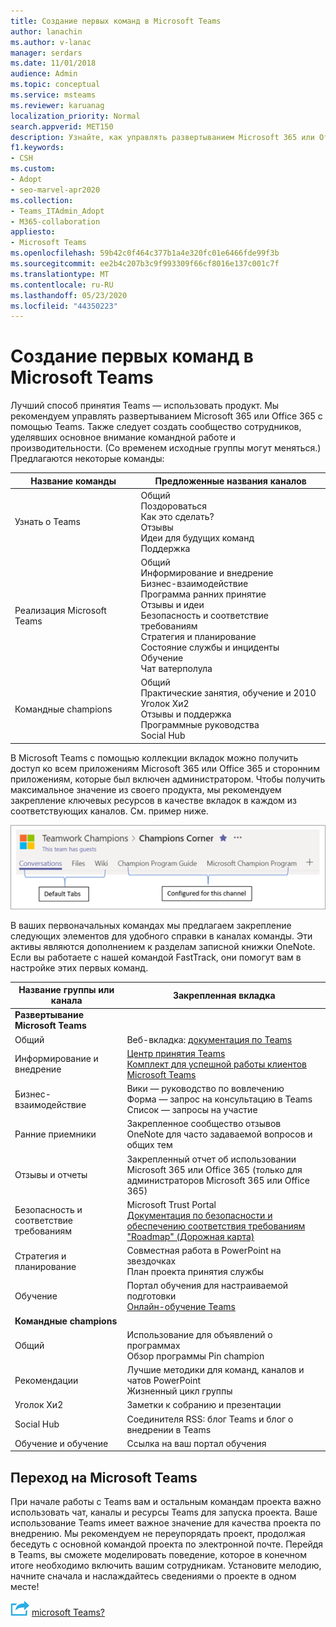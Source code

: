 ```yaml
---
title: Создание первых команд в Microsoft Teams
author: lanachin
ms.author: v-lanac
manager: serdars
ms.date: 11/01/2018
audience: Admin
ms.topic: conceptual
ms.service: msteams
ms.reviewer: karuanag
localization_priority: Normal
search.appverid: MET150
description: Узнайте, как управлять развертыванием Microsoft 365 или Office 365 с помощью Teams, а также как закрепить ключевые ресурсы в качестве вкладок в соответствующих каналах.
f1.keywords:
- CSH
ms.custom:
- Adopt
- seo-marvel-apr2020
ms.collection:
- Teams_ITAdmin_Adopt
- M365-collaboration
appliesto:
- Microsoft Teams
ms.openlocfilehash: 59b42c0f464c377b1a4e320fc01e6466fde99f3b
ms.sourcegitcommit: ee2b4c207b3c9f993309f66cf8016e137c001c7f
ms.translationtype: MT
ms.contentlocale: ru-RU
ms.lasthandoff: 05/23/2020
ms.locfileid: "44350223"
---
```

# <a name="create-your-first-teams-in-microsoft-teams"></a>Создание первых команд в Microsoft Teams

Лучший способ принятия Teams — использовать продукт. Мы рекомендуем управлять развертыванием Microsoft 365 или Office 365 с помощью Teams. Также следует создать сообщество сотрудников, уделявших основное внимание командной работе и производительности. (Со временем исходные группы могут меняться.) Предлагаются некоторые команды:

| Название команды | Предложенные названия каналов |
| --------- | ---------------------- |
| Узнать о Teams | Общий</br> Поздороваться</br> Как это сделать?</br>Отзывы </br> Идеи для будущих команд </br> Поддержка |
| Реализация Microsoft Teams | Общий <br/> Информирование и внедрение <br/> Бизнес-взаимодействие <br/> Программа ранних принятие <br/> Отзывы и идеи <br/> Безопасность и соответствие требованиям <br/> Стратегия и планирование <br/> Состояние службы и инциденты <br/> Обучение <br/> Чат ватерполула |
| Командные champions | Общий <br/> Практические занятия, обучение и 2010 <br/> Уголок Хи2 <br/> Отзывы и поддержка <br/> Программные руководства <br/> Social Hub |

В Microsoft Teams [](https://docs.microsoft.com/microsoftteams/platform/concepts/tabs/tabs-overview) с помощью коллекции вкладок можно получить доступ ко всем приложениям Microsoft 365 или Office 365 и сторонним приложениям, которые был включен администратором. Чтобы получить максимальное значение из своего продукта, мы рекомендуем закрепление ключевых ресурсов в качестве вкладок в каждом из соответствующих каналов. См. пример ниже.

![Снимок экрана: стандартные и настраиваемые вкладки](media/teams-adoption-tab-example.png)

В ваших первоначальных командах мы предлагаем закрепление следующих элементов для удобного справки в каналах команды. Эти активы являются дополнением к разделам записной книжки OneNote. Если вы работаете с нашей командой FastTrack, они помогут вам в настройке этих первых команд. 

|Название группы или канала | Закрепленная вкладка |
|----------------- | ---------- |
| **Развертывание Microsoft Teams** ||
| Общий | Веб-вкладка: [документация по Teams](https://aka.ms/SuccessWithTeams) |
| Информирование и внедрение | [Центр принятия Teams](https://aka.ms/DriveTeamsAdoption)<br/>[Комплект для успешной работы клиентов Microsoft Teams](https://aka.ms/TeamsCustomerSuccess)|
| Бизнес-взаимодействие | Вики — руководство по вовлечению<br/>Форма — запрос на консультацию в Teams<br/>Список — запросы на участие |
|Ранние приемники | Закрепленное сообщество отзывов <br/> OneNote для часто задаваемой вопросов и общих тем |
| Отзывы и отчеты | Закрепленный отчет об использовании Microsoft 365 или Office 365 (только для администраторов Microsoft 365 или Office 365) |
| Безопасность и соответствие требованиям | Microsoft Trust Portal <br/> [Документация по безопасности и обеспечению соответствия требованиям](https://docs.microsoft.com/office365/securitycompliance/index)<br/> ["Roadmap" (Дорожная карта)](https://docs.microsoft.com/office365/securitycompliance/security-roadmap) |
| Стратегия и планирование | Совместная работа в PowerPoint на звездочках <br/> План проекта принятия службы |
| Обучение | Портал обучения для настраиваемой подготовки <br/> [Онлайн-обучение Teams](https://aka.ms/TeamsTraining) |
| **Командные champions**|  |
| Общий | Использование для объявлений о программах <br/> Обзор программы Pin champion |
| Рекомендации | Лучшие методики для команд, каналов и чатов PowerPoint <br/> Жизненный цикл группы |
| Уголок Хи2 | Заметки к собранию и презентации |
| Social Hub | Соединителя RSS: блог Teams и блог о внедрении в Teams |
| Обучение и обучение | Ссылка на ваш портал обучения |

## <a name="making-the-switch-to-microsoft-teams"></a>Переход на Microsoft Teams

При начале работы с Teams вам и остальным командам проекта важно использовать чат, каналы и ресурсы Teams для запуска проекта. Ваше использование Teams имеет важное значение для качества проекта по внедрению. Мы рекомендуем не переупорядать проект, продолжая беседуть с основной командой проекта по электронной почте. Перейдя в Teams, вы сможете моделировать поведение, которое в конечном итоге необходимо включить вашим сотрудникам. Установите мелодию, начните сначала и наслаждайтесь сведениями о проекте в одном месте!  

![Значок, на котором изображен следующий шаг: насколько ваша организация готова к ](media/teams-adoption-next-icon.png) [microsoft Teams?](teams-adoption-assess-readiness.md)
